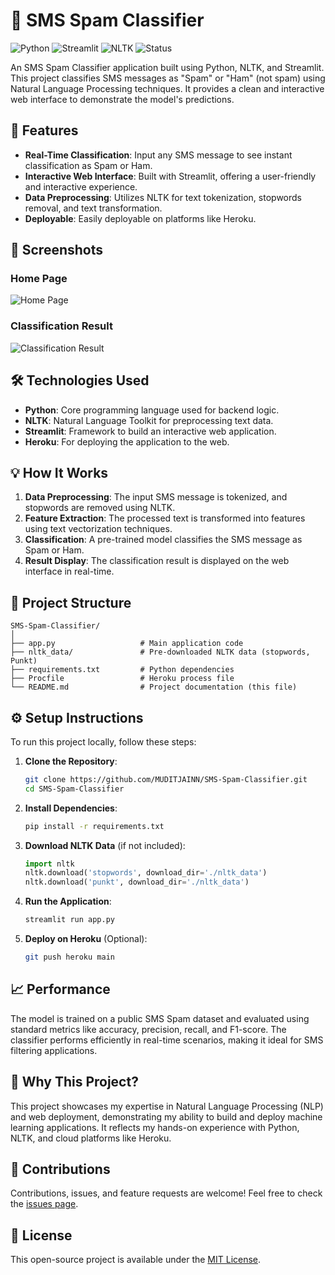 # 📱 SMS Spam Classifier

![Python](https://img.shields.io/badge/Python-3.8%2B-blue.svg)
![Streamlit](https://img.shields.io/badge/Streamlit-1.10%2B-brightgreen.svg)
![NLTK](https://img.shields.io/badge/NLTK-3.8.1-yellow.svg)
![Status](https://img.shields.io/badge/Status-Active-success.svg)

An SMS Spam Classifier application built using Python, NLTK, and Streamlit. This project classifies SMS messages as "Spam" or "Ham" (not spam) using Natural Language Processing techniques. It provides a clean and interactive web interface to demonstrate the model's predictions.

## 🚀 Features

- **Real-Time Classification**: Input any SMS message to see instant classification as Spam or Ham.
- **Interactive Web Interface**: Built with Streamlit, offering a user-friendly and interactive experience.
- **Data Preprocessing**: Utilizes NLTK for text tokenization, stopwords removal, and text transformation.
- **Deployable**: Easily deployable on platforms like Heroku.

## 📸 Screenshots

### Home Page
![Home Page](link-to-screenshot)

### Classification Result
![Classification Result](link-to-screenshot)

## 🛠️ Technologies Used

- **Python**: Core programming language used for backend logic.
- **NLTK**: Natural Language Toolkit for preprocessing text data.
- **Streamlit**: Framework to build an interactive web application.
- **Heroku**: For deploying the application to the web.

## 💡 How It Works

1. **Data Preprocessing**: The input SMS message is tokenized, and stopwords are removed using NLTK.
2. **Feature Extraction**: The processed text is transformed into features using text vectorization techniques.
3. **Classification**: A pre-trained model classifies the SMS message as Spam or Ham.
4. **Result Display**: The classification result is displayed on the web interface in real-time.

## 📂 Project Structure

```
SMS-Spam-Classifier/
│
├── app.py                   # Main application code
├── nltk_data/               # Pre-downloaded NLTK data (stopwords, Punkt)
├── requirements.txt         # Python dependencies
├── Procfile                 # Heroku process file
└── README.md                # Project documentation (this file)
```

## ⚙️ Setup Instructions

To run this project locally, follow these steps:

1. **Clone the Repository**:
   ```bash
   git clone https://github.com/MUDITJAINN/SMS-Spam-Classifier.git
   cd SMS-Spam-Classifier
   ```

2. **Install Dependencies**:
   ```bash
   pip install -r requirements.txt
   ```

3. **Download NLTK Data** (if not included):
   ```python
   import nltk
   nltk.download('stopwords', download_dir='./nltk_data')
   nltk.download('punkt', download_dir='./nltk_data')
   ```

4. **Run the Application**:
   ```bash
   streamlit run app.py
   ```

5. **Deploy on Heroku** (Optional):
   ```bash
   git push heroku main
   ```

## 📈 Performance

The model is trained on a public SMS Spam dataset and evaluated using standard metrics like accuracy, precision, recall, and F1-score. The classifier performs efficiently in real-time scenarios, making it ideal for SMS filtering applications.

## 🌟 Why This Project?

This project showcases my expertise in Natural Language Processing (NLP) and web deployment, demonstrating my ability to build and deploy machine learning applications. It reflects my hands-on experience with Python, NLTK, and cloud platforms like Heroku.

## 🤝 Contributions

Contributions, issues, and feature requests are welcome! Feel free to check the [issues page](https://github.com/MUDITJAINN/SMS-Spam-Classifier/issues).

## 📝 License

This open-source project is available under the [MIT License](LICENSE).
